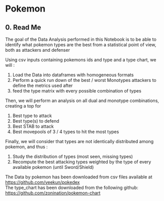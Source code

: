# Pokemon
## 0\. Read Me
The goal of the Data Analysis performed in this Notebook is to be able to identify what pokemon types are the best from a statistical point of view, both as attackers and defenser  

Using csv inputs containing pokemons ids and type and a type chart, we will : 
1. Load the Data into dataframes with homogeneous formats  
2. Perform a quick run down of the best / worst Monotypes attackers to define the metrics used after
3. feed the type matrix with every possible combination of types  

Then, we will perform an analysis on all dual and monotype combinations, creating a top for 
1. Best type to attack  
2. Best type(s) to defend  
3. Best STAB to attack  
4. Best movepools of 3 / 4 types to hit the most types

Finally, we will consider that types are not identically distributed among pokemon, and thus :
1. Study the distribution of types (most seen, missing types)
1. Recompute the best attacking types weighted by the type of every available pokemon (until Sword/Shield)

The Data by pokemon has been downloaded from csv files available at https://github.com/veekun/pokedex  
The type_chart has been downloaded from the following github: https://github.com/zonination/pokemon-chart
